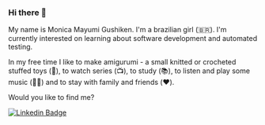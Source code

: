 ### Hi there 👋

My name is Monica Mayumi Gushiken. I'm a brazilian girl (🇧🇷). I'm currently interested on learning about software development and automated testing. 

In my free time I like to make amigurumi - a small knitted or crocheted stuffed toys (👵), to watch series (📺), to study (📚), to listen and play some music (🎵🎸) and to stay with family and friends (❤️).

Would you like to find me?

[![Linkedin Badge](https://img.shields.io/badge/-LinkedIn-blue?style=flat-square&logo=Linkedin&logoColor=white&link=https://www.linkedin.com/in/monicamayumi)](https://www.linkedin.com/in/monicamayumi)
